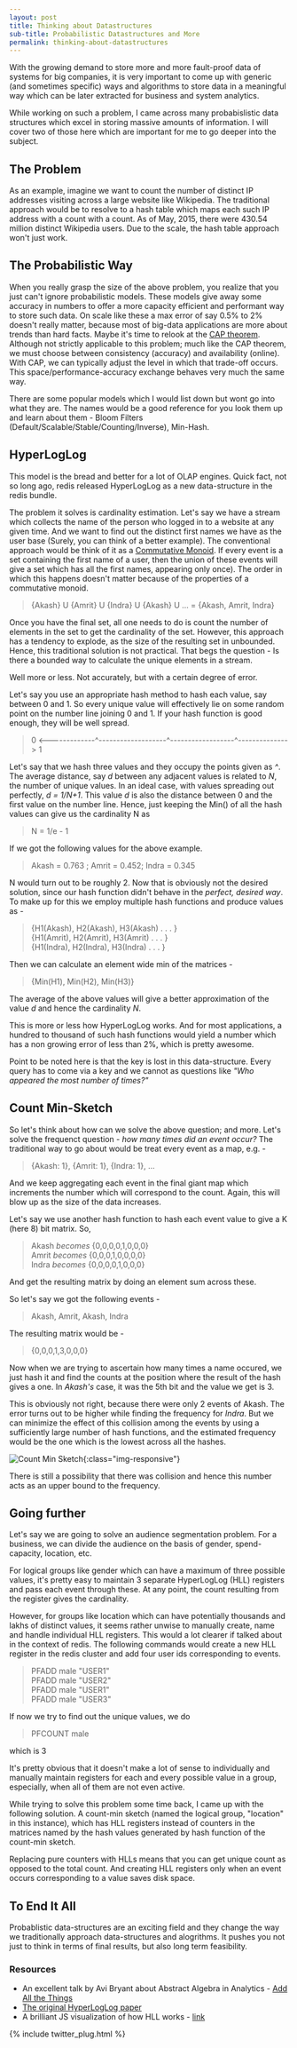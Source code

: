 ```yaml
---
layout: post
title: Thinking about Datastructures
sub-title: Probabilistic Datastructures and More
permalink: thinking-about-datastructures
---
```


With the growing demand to store more and more fault-proof data of systems for big companies, it is very important to come up with generic (and sometimes specific) ways and algorithms to store data in a meaningful way which can be later extracted for business and system analytics.

While working on such a problem, I came across many probabislistic data structures which excel in storing massive amounts of information. I will cover two of those here which are important for me to go deeper into the subject.

<!--break-->

## The Problem

As an example, imagine we want to count the number of distinct IP addresses visiting across a large website like Wikipedia. The traditional approach would be to resolve to a hash table which maps each such IP address with a count with a count. As of May, 2015, there were 430.54 million distinct Wikipedia users. Due to the scale, the hash table approach won't just work.

## The Probabilistic Way

When you really grasp the size of the above problem, you realize that you just can't ignore probabilistic models. These models give away some accuracy in numbers to offer a more capacity efficient and performant way to store such data. On scale like these a max error of say 0.5% to 2% doesn't really matter, because most of big-data applications are more about trends than hard facts. Maybe it's time to relook at the [CAP theorem](https://en.wikipedia.org/wiki/CAP_theorem). Although not strictly applicable to this problem; much like the CAP theorem, we must choose between consistency (accuracy) and availability (online). With CAP, we can typically adjust the level in which that trade-off occurs. This space/performance-accuracy exchange behaves very much the same way.

There are some popular models which I would list down but wont go into what they are. The names would be a good reference for you look them up and learn about them - Bloom Filters (Default/Scalable/Stable/Counting/Inverse), Min-Hash.


## HyperLogLog

This model is the bread and better for a lot of OLAP engines. Quick fact, not so long ago, redis released HyperLogLog as a new data-structure in the redis bundle.

The problem it solves is cardinality estimation. Let's say we have a stream which collects the name of the person who logged in to a website at any given time. And we want to find out the distinct first names we have as the user base (Surely, you can think of a better example). The conventional approach would be think of it as a [Commutative Monoid](https://en.wikipedia.org/wiki/Monoid#Commutative_monoid). If every event is a set containing the first name of a user, then the union of these events will give a set which has all the first names, appearing only once). The order in which this happens doesn't matter because of the properties of a commutative monoid.

> {Akash} U {Amrit} U {Indra} U {Akash} U ... = {Akash, Amrit, Indra}

Once you have the final set, all one needs to do is count the number of elements in the set to get the cardinality of the set. However, this approach has a tendency to explode, as the size of the resulting set in unbounded. Hence, this traditional solution is not practical. That begs the question - Is there a bounded way to calculate the unique elements in a stream. 

Well more or less. Not accurately, but with a certain degree of error.

Let's say you use an appropriate hash method to hash each value, say between 0 and 1. So every unique value will effectively lie on some random point on the number line joining 0 and 1. If your hash function is good enough, they will be well spread. 

> 0 <-------------^-------------------^------------------^--------------> 1

Let's say that we hash three values and they occupy the points given as *^*. The average distance, say *d* between any adjacent values is related to *N*, the number of unique values. In an ideal case, with values spreading out perfectly, *d = 1/N+1*. This value *d* is also the distance between 0 and the first value on the number line. Hence, just keeping the Min() of all the hash values can give us the cardinality N as

> N = 1/e - 1

If we got the following values for the above example.
 
> Akash = 0.763 ; Amrit = 0.452; Indra = 0.345

N would turn out to be roughly 2. Now that is obviously not the desired solution, since our hash function didn't behave in the *perfect, desired way*. To make up for this we employ multiple hash functions and produce values as - 

> {H1(Akash), H2(Akash), H3(Akash) . . . }<br>
{H1(Amrit), H2(Amrit), H3(Amrit) . . . }<br>
{H1(Indra), H2(Indra), H3(Indra) . . . }

Then we can calculate an element wide min of the matrices - 

> {Min(H1), Min(H2), Min(H3)} 

The average of the above values will give a better approximation of the value *d* and hence the cardinality *N*.

This is more or less how HyperLogLog works. And for most applications, a hundred to thousand of such hash functions would yield a number which has a non growing error of less than 2%, which is pretty awesome.

Point to be noted here is that the key is lost in this data-structure. Every query has to come via a key and we cannot as questions like *"Who appeared the most number of times?"*


## Count Min-Sketch

So let's think about how can we solve the above question; and more. Let's solve the frequenct question - *how many times did an event occur?* The traditional way to go about would be treat every event as a map, e.g. - 

> {Akash: 1}, {Amrit: 1}, {Indra: 1}, ...

And we keep aggregating each event in the final giant map which increments the number which will correspond to the count. Again, this will blow up as the size of the data increases.

Let's say we use another hash function to hash each event value to give a K (here 8) bit matrix. So,

> Akash *becomes* {0,0,0,0,1,0,0,0}<br>
Amrit *becomes* {0,0,0,1,0,0,0,0}<br>
Indra *becomes* {0,0,0,0,1,0,0,0}

And get the resulting matrix by doing an element sum across these.

So let's say we got the following events - 

> Akash, Amrit, Akash, Indra

The resulting matrix would be - 
> {0,0,0,1,3,0,0,0}

Now when we are trying to ascertain how many times a name occured, we just hash it and find the counts at the position where the result of the hash gives a one. In *Akash's* case, it was the 5th bit and the value we get is 3.

This is obviously not right, because there were only 2 events of Akash. The error turns out to be higher while finding the frequency for *Indra*. But we can minimize the effect of this collision among the events by using a sufficiently large number of hash functions, and the estimated frequency would be the one which is the lowest across all the hashes. 

![Count Min Sketch ](/public/count_min_sketch.png){:class="img-responsive"}

There is still a possibility that there was collision and hence this number acts as an upper bound to the frequency.

## Going further

Let's say we are going to solve an audience segmentation problem. For a business, we can divide the audience on the basis of gender, spend-capacity, location, etc.

For logical groups like gender which can have a maximum of three possible values, it's pretty easy to maintain 3 separate HyperLogLog (HLL) registers and pass each event through these. At any point, the count resulting from the register gives the cardinality.

However, for groups like location which can have potentially thousands and lakhs of distinct values, it seems rather unwise to manually create, name and handle individual HLL registers. This would a lot clearer if talked about in the context of redis. The following commands would create a new HLL register in the redis cluster and add four user ids corresponding to events.

> PFADD male "USER1"<br>
PFADD male "USER2"<br>
PFADD male "USER1"<br>
PFADD male "USER3"

If now we try to find out the unique values, we do

> PFCOUNT male

which is 3

It's pretty obvious that it doesn't make a lot of sense to individually and manually maintain registers for each and every possible value in a group, especially, when all of them are not even active.

While trying to solve this problem some time back, I came up with the following solution. A count-min sketch (named the logical group, "location" in this instance), which has HLL registers instead of counters in the matrices named by the hash values generated by hash function of the count-min sketch.

Replacing pure counters with HLLs means that you can get unique count as opposed to the total count. And creating HLL registers only when an event occurs corresponding to a value saves disk space.

## To End It All

Probablistic data-structures are an exciting field and they change the way we traditionally approach data-structures and alogrithms. It pushes you not just to think in terms of final results, but also long term feasibility.

### Resources

* An excellent talk by Avi Bryant about Abstract Algebra in Analytics - [Add All the Things](https://www.infoq.com/presentations/abstract-algebra-analytics)
* [The original HyperLogLog paper](http://algo.inria.fr/flajolet/Publications/FlFuGaMe07.pdf)
* A brilliant JS visualization of how HLL works - [link](https://research.neustar.biz/2012/10/25/sketch-of-the-day-hyperloglog-cornerstone-of-a-big-data-infrastructure/)

{% include twitter_plug.html %}
